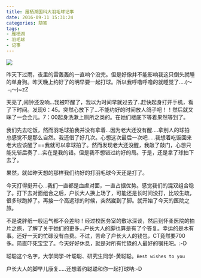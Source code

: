 ```yaml
---
title: 雁栖湖国科大羽毛球记事
date: 2016-09-11 15:31:24
categories: 随笔
tags:
- 雁栖湖
- 羽毛球
- 记事
---
```


![](http://i4.buimg.com/567571/78f44e2866932549.png)

<!--more-->

昨天下过雨，夜里的雷轰轰的一直响个没完。但是好像并不能影响我这只倒头就睡的单身狗。昨天晚上约好了的明早要一起打球。所以我呼噜呼噜的就睡觉了....(～﹃～)~zZ

天亮了,闹钟还没响...我被吓醒了，我以为时间早就过去了..赶快起身打开手机，看了下时间。发现6：45。突然心放下了...不能约好的时间放人鸽子吧！！然后就又眯了一会会儿。7：00起身洗漱上厕所之类的。在她们楼底下等着果然等到了。

我们先去吃饭，然而羽毛球拍我并没有拿着...因为老大还没有醒....拿别人的球拍总感觉不是那么自然。我还借了好几次。心想这次最后一次吧.....我想着吃饭回来老大应该醒了==我就可以拿球拍了。然而发现老大还没醒，我敲了敲门，心想只能先斩后奏了...实在是我的错。但是我不想错过约好的局。于是，还是拿了球拍下去了。

果然，就如昨天想的那样我们约好的打羽毛球今天还是打了。

今天打得挺开心...我们一直都是血虐对面，一直占据优势。感觉我们的混双组合稳了。打下去对面组合之后，户长大人换上场了，可能还是长时间没打，比较生疏，很多球跑掉了。再接一个高远球的时候，突然崴到了脚。就开始了今天的医院之旅。

不是说胖纸一般运气都不会差哟！经过校医务室的敷冰深谈，然后到怀柔医院的拍片之旅，了解了关于她们的更多...户长大人的脚也算是有了个答复。幸运的是木有事。还好一天的忙碌没有白费。不过，苦命了户长大人的钱包，CT竟然要700多。简直吓死宝宝了。今天好好休息，就是对所有忙碌的人最好的嘱托吧。:-D

聪聪这个名字，大学同学-叶聪聪、研究生同学-黄聪聪。`Best wishes to you`

户长大人的脚早儿康复.....还想着约聪聪和你一起打球呐:-D